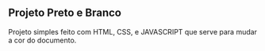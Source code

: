 ## Projeto Preto e Branco

Projeto simples feito com HTML, CSS, e JAVASCRIPT que serve para mudar a cor do documento.
